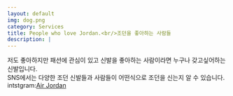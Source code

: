 ```yaml
---
layout: default
img: dog.png
category: Services
title: People who love Jordan.<br/>조던을 좋아하는 사람들
description: |
---
```

  저도 좋아하지만 패션에 관심이 있고 신발을 좋아하는 사람이라면 누구나 갖고싶어하는 신발입니다.<br/> SNS에서는 다양한 조던 신발들과 사람들이 어떤식으로 조던을 신는지 알 수 있습니다.<br/>
  intstgram:<a href="https://www.instagram.com/explore/tags/%EC%A1%B0%EB%8D%98/">Air Jordan</a>
